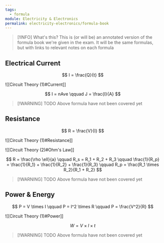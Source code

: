 ```yaml
---
tags:
  - formula
module: Electricity & Electronics
permalink: electricity-electronics/formula-book
---
```



> [!INFO] What's this?
> This is (or will be) an annotated version of the formula book we're given in the exam. It will be the same formulas, but with links to relevant notes on each formula


## Electrical Current
$$
I = \frac{Q}{t}
$$

![[Circuit Theory (1)#Current]]



$$
I = nAve \qquad J = \frac{I}{A}
$$

> [!WARNING] TODO
> Above formula have not been covered yet


## Resistance

$$
R = \frac{V}{I} 
$$

![[Circuit Theory (1)#Resistance]]

![[Circuit Theory (2)#Ohm's Law]]

$$
R = \frac{\rho \ell}{a} \qquad R_s = R_1 + R_2 + R_3 \qquad \frac{1}{R_p} = \frac{1}{R_1} + \frac{1}{R_2} + \frac{1}{R_3}
\qquad R_p = \frac{R_1 \times R_2}{R_1 + R_2}
$$

> [!WARNING] TODO
> Above formula have not been covered yet

## Power & Energy

$$
P = V \times I \qquad P = I^2 \times R \qquad P = \frac{V^2}{R}
$$

![[Circuit Theory (1)#Power]]

$$
W = V \times l \times t
$$

> [!WARNING] TODO
> Above formula have not been covered yet